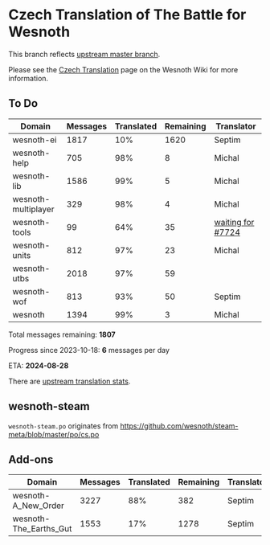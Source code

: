# Czech Translation of The Battle for Wesnoth

This branch reflects [upstream master branch](https://github.com/wesnoth/wesnoth/tree/master).

Please see the [Czech Translation](https://wiki.wesnoth.org/CzechTranslation) page on the Wesnoth Wiki for more information.

## To Do

Domain | Messages | Translated | Remaining | Translator
------ | -------- | ---------- | --------- | ----------
wesnoth-ei | 1817 | 10% | 1620 | Septim
wesnoth-help | 705 | 98% | 8 | Michal
wesnoth-lib | 1586 | 99% | 5 | Michal
wesnoth-multiplayer | 329 | 98% | 4 | Michal
wesnoth-tools | 99 | 64% | 35 | [waiting for #7724](https://github.com/wesnoth/wesnoth/issues/7724)
wesnoth-units | 812 | 97% | 23 | Michal
wesnoth-utbs | 2018 | 97% | 59 |
wesnoth-wof | 813 | 93% | 50 | Septim
wesnoth | 1394 | 99% | 3 | Michal

Total messages remaining: **1807**

Progress since 2023-10-18: **6** messages per day

ETA: **2024-08-28**

There are [upstream translation stats](https://www.wesnoth.org/gettext/?view=langs&version=master&lang=cs).

## wesnoth-steam
`wesnoth-steam.po` originates from https://github.com/wesnoth/steam-meta/blob/master/po/cs.po

## Add-ons
Domain | Messages | Translated | Remaining | Translator
------ | -------- | ---------- | --------- | ----------
wesnoth-A_New_Order | 3227 | 88% | 382 | Septim
wesnoth-The_Earths_Gut | 1553 | 17% | 1278 | Septim
